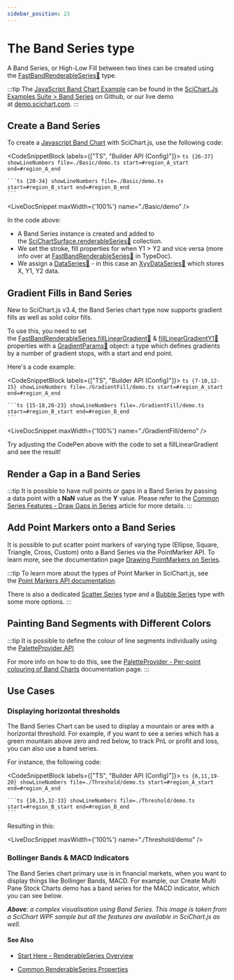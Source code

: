 ```yaml
---
sidebar_position: 23
---
```


# The Band Series type

A Band Series, or High-Low Fill between two lines can be created using the [FastBandRenderableSeries:blue_book:](https://www.scichart.com/documentation/js/current/typedoc/classes/fastbandrenderableseries.html) type.

:::tip
The [JavaScript Band Chart Example](https://demo.scichart.com/javascript-band-chart) can be found in the [SciChart.Js Examples Suite > Band Series](https://github.com/ABTSoftware/SciChart.JS.Examples/tree/master/Examples/src/components/Examples/Charts2D/BasicChartTypes/BandSeriesChart) on Github, or our live demo at [demo.scichart.com](https://demo.scichart.com/javascript/band-chart).
:::

<ChartFromSciChartDemo
    src="http://demo.scichart.com/iframe/javascript-band-chart"
    title="Band Series Chart"
/>

## Create a Band Series 

To create a [Javascript Band Chart](https://demo.scichart.com/javascript-band-chart) with SciChart.js, use the following code:

<CodeSnippetBlock labels={["TS", "Builder API (Config)"]}>
    ```ts {26-37} showLineNumbers file=./Basic/demo.ts start=#region_A_start end=#region_A_end
    ```

    ```ts {20-34} showLineNumbers file=./Basic/demo.ts start=#region_B_start end=#region_B_end
    ```
</CodeSnippetBlock>

<LiveDocSnippet maxWidth={'100%'} name="./Basic/demo" />

In the code above:

*   A Band Series instance is created and added to the [SciChartSurface.renderableSeries:blue_book:](https://www.scichart.com/documentation/js/current/typedoc/classes/scichartsurface.html#renderableseries) collection.
*   We set the stroke, fill properties for when Y1 > Y2 and vice versa (more info over at [FastBandRenderableSeries:blue_book:](https://www.scichart.com/documentation/js/current/typedoc/classes/fastbandrenderableseries.html) in TypeDoc).
*   We assign a [DataSeries:blue_book:](https://www.scichart.com/documentation/js/current/typedoc/classes/fastbandrenderableseries.html#dataseries) - in this case an [XyyDataSeries:blue_book:](https://www.scichart.com/documentation/js/current/typedoc/classes/xyydataseries.html) which stores X, Y1, Y2 data.

## Gradient Fills in Band Series

New to SciChart.js v3.4, the Band Series chart type now supports gradient fills as well as solid color fills.

To use this, you need to set the [FastBandRenderableSeries.fillLinearGradient:blue_book:](https://www.scichart.com/documentation/js/current/typedoc/classes/fastbandrenderableseries.html#filllineargradient) & [fillLinearGradientY1:blue_book:](https://www.scichart.com/documentation/js/current/typedoc/classes/fastbandrenderableseries.html#filllineargradienty1) properties with a [GradientParams:blue_book:](https://www.scichart.com/documentation/js/current/typedoc/classes/gradientparams.html) object: a type which defines gradients by a number of gradient stops, with a start and end point.

Here's a code example:

<CodeSnippetBlock labels={["TS", "Builder API (Config)"]}>
    ```ts {7-10,12-15} showLineNumbers file=./GradientFill/demo.ts start=#region_A_start end=#region_A_end
    ```

    ```ts {15-18,20-23} showLineNumbers file=./GradientFill/demo.ts start=#region_B_start end=#region_B_end
    ```
</CodeSnippetBlock>

<LiveDocSnippet maxWidth={'100%'} name="./GradientFill/demo" />

Try adjusting the CodePen above with the code to set a fillLinearGradient and see the result!

## Render a Gap in a Band Series

:::tip
It is possible to have null points or gaps in a Band Series by passing a data point with a **NaN** value as the **Y** value. Please refer to the [Common Series Features - Draw Gaps in Series](/docs/2d-charts/chart-types/common-series-apis/drawing-gaps) article for more details.
:::

## Add Point Markers onto a Band Series

It is possible to put scatter point markers of varying type (Ellipse, Square, Triangle, Cross, Custom) onto a Band Series via the PointMarker API. To learn more, see the documentation page [Drawing PointMarkers on Series](/docs/2d-charts/chart-types/common-series-apis/drawing-point-markers).

:::tip
To learn more about the types of Point Marker in SciChart.js, see the [Point Markers API documentation](/docs/2d-charts/chart-types/common-series-apis/drawing-point-markers).

There is also a dedicated [Scatter Series](/docs/2d-charts/chart-types/xy-scatter-renderable-series) type and a [Bubble Series](/docs/2d-charts/chart-types/fast-bubble-renderable-series) type with some more options.
:::

## Painting Band Segments with Different Colors

:::tip
It is possible to define the colour of line segments individually using the [PaletteProvider API](/docs/2d-charts/chart-types/palette-provider-api/fast-line-segment-renderable-series/index.md)

For more info on how to do this, see the [PaletteProvider - Per-point colouring of Band Charts](/docs/2d-charts/chart-types/palette-provider-api/fast-band-renderable-series) documentation page.
:::

## Use Cases

### Displaying horizontal thresholds

The Band Series Chart can be used to display a mountain or area with a horizontal threshold. For example, if you want to see a series which has a green mountain above zero and red below, to track PnL or profit and loss, you can also use a band series.

For instance, the following code:

<CodeSnippetBlock labels={["TS", "Builder API (Config)"]}>
    ```ts {6,11,19-20} showLineNumbers file=./Threshold/demo.ts start=#region_A_start end=#region_A_end
    ```

    ```ts {10,15,32-33} showLineNumbers file=./Threshold/demo.ts start=#region_B_start end=#region_B_end
    ```
</CodeSnippetBlock>

Resulting in this:

<LiveDocSnippet maxWidth={'100%'} name="./Threshold/demo" />

### Bollinger Bands & MACD Indicators

The Band Series chart primary use is in financial markets, when you want to display things like Bollinger Bands, MACD. For example, our Create Multi Pane Stock Charts demo has a band series for the MACD indicator, which you can see below.

<CenteredImageWrapper
    src="https://www.scichart.com/documentation/js/current/images/RenderSeries_BandSeries_UseCase.png"
    title="Bollinger Bands & MACD Indicators"
/>

<CenteredImageWrapper
    src="https://www.scichart.com/documentation/js/current/images/RenderSeries_BandSeries_UseCase2.png"
    title="A complex visualisation using Band Series"
/>

_**Above**: a complex visualisation using Band Series. This image is taken from a SciChart WPF sample but all the features are available in SciChart.js as well._

#### See Also

* [Start Here - RenderableSeries Overview](/docs/2d-charts/chart-types/renderable-series-api-overview)

* [Common RenderableSeries Properties](/docs/2d-charts/chart-types/common-series-apis/is-visible)
